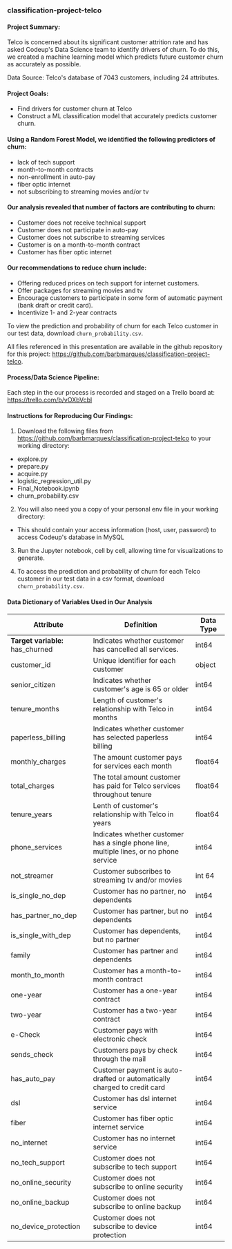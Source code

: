 ### classification-project-telco
#### Project Summary:

Telco is concerned about its significant customer attrition rate and has asked Codeup's Data Science team to identify drivers of churn. To do this, we created a machine learning model which predicts future customer churn as accurately as possible. 

Data Source: Telco's database of 7043 customers, including 24 attributes.

#### Project Goals:
- Find drivers for customer churn at Telco
- Construct a ML classification model that accurately predicts customer churn. 

#### Using a Random Forest Model, we identified the following predictors of churn:
- lack of tech support
- month-to-month contracts
- non-enrollment in auto-pay
- fiber optic internet 
- not subscribing to streaming movies and/or tv

#### Our analysis revealed that number of factors are contributing to churn:
- Customer does not receive technical support
- Customer does not participate in auto-pay
- Customer does not subscribe to streaming services
- Customer is on a month-to-month contract
- Customer has fiber optic internet

#### Our recommendations to reduce churn include:
- Offering reduced prices on tech support for internet customers.
- Offer packages for streaming movies and tv
- Encourage customers to participate in some form of automatic payment (bank draft or credit card).
- Incentivize 1- and 2-year contracts

To view the prediction and probability of churn for each Telco customer in our test data, download ```churn_probability.csv```. 

All files referenced in this presentation are available in the github repository for this project:   https://github.com/barbmarques/classification-project-telco.


#### Process/Data Science Pipeline:
Each step in the our process is recorded and staged on a Trello board at: https://trello.com/b/vOXbVcbl


#### Instructions for Reproducing Our Findings:

1.  Download the following files from https://github.com/barbmarques/classification-project-telco to your working directory:  
 - explore.py
 - prepare.py
 - acquire.py
 - logistic_regression_util.py
 - Final_Notebook.ipynb
 - churn_probability.csv
 

2.  You will also need you a copy of your personal env file in your working directory:
 - This should contain your access information (host, user, password) to access Codeup's database in MySQL

3. Run the Jupyter notebook, cell by cell, allowing time for visualizations to generate.

4. To access the prediction and probability of churn for each Telco customer in our test data in a csv format, download ```churn_probability.csv```. 


#### Data Dictionary of Variables Used in Our Analysis

| Attribute | Definition | Data Type |
| ----- | ----- | ----- |
|**Target variable:** has_churned | Indicates whether customer has cancelled all services. | int64 |
|customer_id| Unique identifier for each customer | object |
|senior_citizen| Indicates whether customer's age is 65 or older | int64 |
|tenure_months|Length of customer's relationship with Telco in months | int64 |
paperless_billing|Indicates whether customer has selected paperless billing | int64 |
monthly_charges|The amount customer pays for services each month| float64 |
total_charges|The total amount customer has paid for Telco services throughout tenure| float64 | 
tenure_years|Lenth of customer's relationship with Telco in years| float64 |
phone_services|Indicates whether customer has a single phone line, multiple lines, or no phone service|  int64 |
not_streamer |Customer subscribes to streaming tv and/or movies | int 64 |
is_single_no_dep |Customer has no partner, no dependents | int64 |
has_partner_no_dep|Customer has partner, but no dependents| int64 |
is_single_with_dep|Customer has dependents, but no partner| int64 |
family|Customer has partner and dependents| int64 |
month_to_month|Customer has a month-to-month contract| int64 |
one-year|Customer has a one-year contract| int64 |
two-year|Customer has a two-year contract| int64 |
e-Check|Customer pays with electronic check| int64 |
sends_check|Customers pays by check through the mail| int64 |
has_auto_pay|Customer payment is auto-drafted or automatically charged to credit card |int64 |
dsl|Customer has dsl internet service| int64 |
fiber|Customer has fiber optic internet service| int64 |
no_internet|Customer has no internet service| int64 |
no_tech_support|Customer does not subscribe to tech support| int64 |
no_online_security|Customer does not subscribe to online security | int64 |
no_online_backup|Customer does not subscribe to online backup | int64 |
no_device_protection|Customer does not subscribe to device protection| int64 |



